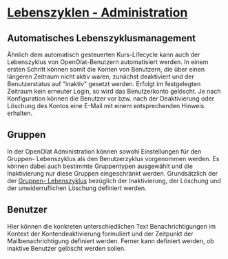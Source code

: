 #  [Lebenszyklen - Administration](Lebenszyklen+-+Administration.html)

##  Automatisches Lebenszyklusmanagement

Ähnlich dem automatisch gesteuerten Kurs-Lifecycle kann auch der Lebenszyklus
von OpenOlat-Benutzern automatisiert werden. In einem ersten Schritt können
somit die Konten von Benutzern, die über einen längeren Zeitraum nicht aktiv
waren, zunächst deaktiviert und der Benutzerstatus auf "inaktiv" gesetzt
werden. Erfolgt im festgelegten Zeitraum kein erneuter Login, so wird das
Benutzerkonto gelöscht. Je nach Konfiguration können die Benutzer vor bzw.
nach der Deaktivierung oder Löschung des Kontos eine E-Mail mit einem
entsprechenden Hinweis erhalten.

## Gruppen

In der OpenOlat Administration können sowohl Einstellungen für den Gruppen-
Lebenszyklus als den Benutzerzyklus vorgenommen werden. Es können dabei auch
bestimmte Gruppentypen ausgewählt und die Inaktivierung nur diese Gruppen
eingeschränkt werden. Grundsätzlich der der [Gruppen-
Lebenszyklus](Automatischer+Gruppenlebenszyklus.html) bezüglich der
Inaktivierung, der Löschung und der unwiderruflichen Löschung definiert
werden.

## Benutzer

Hier können die konkreten unterschiedlichen Text Benachrichtigungen im Kontext
der Kontendeaktivierung formuliert und der Zeitpunkt der Mailbenachrichtigung
definiert werden. Ferner kann definiert werden, ob inaktive Benutzer gelöscht
werden sollen.

  

  

